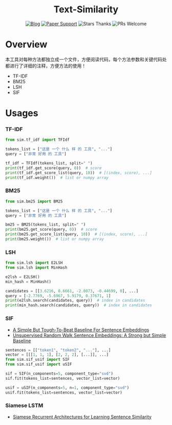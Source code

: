 <h1 align="center">Text-Similarity</h1>

<div align="center">

[![Blog](https://img.shields.io/badge/blog-@DengBoCong-blue.svg?style=social)](https://www.zhihu.com/people/dengbocong)
[![Paper Support](https://img.shields.io/badge/paper-repo-blue.svg?style=social)](https://github.com/DengBoCong/nlp-paper)
![Stars Thanks](https://img.shields.io/badge/Stars-thanks-brightgreen.svg?style=social&logo=trustpilot)
![PRs Welcome](https://img.shields.io/badge/PRs-welcome-brightgreen.svg?style=social&logo=appveyor)

[comment]: <> ([![PRs Welcome]&#40;https://img.shields.io/badge/PRs-welcome-brightgreen.svg?style=flat-square&#41;]&#40;&#41;)

</div>

# Overview

本工具对每种方法都独立成一个文件，方便阅读代码，每个方法参数和关键代码处都进行了详细的注释，方便方法的使用！

+ TF-IDF
+ BM25
+ LSH
+ SIF

# Usages

### TF-IDF

```python
from sim.tf_idf import TFIdf

tokens_list = ["这是 一个 什么 样 的 工具", "..."]
query = ["非常 好用 的 工具"]

tf_idf = TFIdf(tokens_list, split=" ")
print(tf_idf.get_score(query, 0))  # score
print(tf_idf.get_score_list(query, 10))  # [(index, score), ...]
print(tf_idf.weight())  # list or numpy array
```

### BM25

```python
from sim.bm25 import BM25

tokens_list = ["这是 一个 什么 样 的 工具", "..."]
query = ["非常 好用 的 工具"]

bm25 = BM25(tokens_list, split=" ")
print(bm25.get_score(query, 0))  # score
print(bm25.get_score_list(query, 10))  # [(index, score), ...]
print(bm25.weight())  # list or numpy array
```

### LSH

```python
from sim.lsh import E2LSH
from sim.lsh import MinHash

e2lsh = E2LSH()
min_hash = MinHash()

candidates = [[3.6216, 8.6661, -2.8073, -0.44699, 0], ...]
query = [-2.7769, -5.6967, 5.9179, 0.37671, 1]
print(e2lsh.search(candidates, query))  # index in candidates
print(min_hash.search(candidates, query))  # index in candidates
```

### SIF
+ [A Simple But Tough-To-Beat Baseline For Sentence Embeddings](https://openreview.net/pdf?id=SyK00v5xx)
+ [Unsupervised Random Walk Sentence Embeddings: A Strong but Simple Baseline](https://aclanthology.org/W18-3012.pdf)
```python
sentences = [["token1", "token2", "..."], ...]
vector = [[[1, 1, 1], [2, 2, 2], [...]], ...]
from sim.sif_usif import SIF
from sim.sif_usif import uSIF

sif = SIF(n_components=5, component_type="svd")
sif.fit(tokens_list=sentences, vector_list=vector)

usif = uSIF(n_components=5, n=1, component_type="svd")
usif.fit(tokens_list=sentences, vector_list=vector)
```

### Siamese LSTM
+ [Siamese Recurrent Architectures for Learning Sentence Similarity](https://scholar.google.com/scholar_url?url=https://ojs.aaai.org/index.php/AAAI/article/view/10350/10209&hl=zh-CN&sa=T&oi=gsb-gga&ct=res&cd=0&d=7393466935379636447&ei=KQWzYNL5OYz4yATXqJ6YCg&scisig=AAGBfm0zNEZZez8zh5ZB_iG7UTrwXmhJWg)